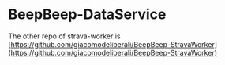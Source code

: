 # BeepBeep-DataService

The other repo of strava-worker is [https://github.com/giacomodeliberali/BeepBeep-StravaWorker](https://github.com/giacomodeliberali/BeepBeep-StravaWorker)
